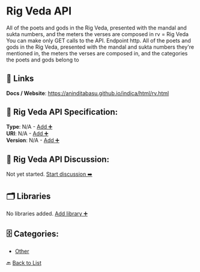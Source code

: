 # Rig Veda API

All of the poets and gods in the Rig Veda, presented with the mandal and sukta numbers, and the meters the verses are composed in rv = Rig Veda You can make only GET calls to the API.  Endpoint http. All of the poets and gods in the Rig Veda, presented with the mandal and sukta numbers they're mentioned in, the meters the verses are composed in, and the categories the poets and gods belong to

##  🔗 Links
**Docs / Website**: https://aninditabasu.github.io/indica/html/rv.html

## 🧬 Rig Veda API Specification:
**Type**: N/A - [Add ➕](https://github.com/apis-list/apis-list/edit/main/apis.yaml#L16747)  
**URI**: N/A - [Add ➕](https://github.com/apis-list/apis-list/edit/main/apis.yaml#L16747)  
**Version**: N/A - [Add ➕](https://github.com/apis-list/apis-list/edit/main/apis.yaml#L16747)

## 💬 Rig Veda API Discussion:
Not yet started. [Start discussion ➡️](https://github.com/apis-list/apis-list/discussions/new)

## 🗂️ Libraries

No libraries added. [Add library ➕](https://github.com/apis-list/apis-list/edit/main/apis.yaml#L16747)    


## 🗄️ Categories:
- [Other](https://github.com/apis-list/apis-list#other-)

🔙  [Back to List](https://github.com/apis-list/apis-list)

